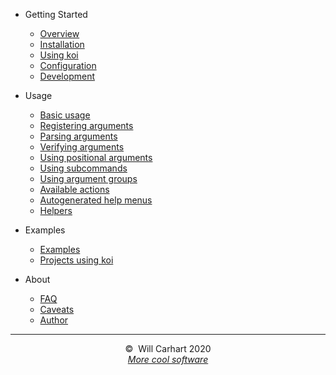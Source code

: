 - Getting Started

  - [Overview](overview.md)
  - [Installation](installation.md)
  - [Using koi](using_koi.md)
  - [Configuration](configuration.md)
  - [Development](development.md)

- Usage

  - [Basic usage](basic_usage.md)
  - [Registering arguments](registering_arguments.md)
  - [Parsing arguments](parsing_arguments.md)
  - [Verifying arguments](verifying_arguments.md)
  - [Using positional arguments](using_positional_arguments.md)
  - [Using subcommands](using_subcommands.md)
  - [Using argument groups](using_argument_groups.md)
  - [Available actions](available_actions.md)
  - [Autogenerated help menus](autogenerated_help_menus.md)
  - [Helpers](helpers.md)

- Examples

  - [Examples](examples.md)
  - [Projects using koi](projects_using_koi.md)

- About
  - [FAQ](faq.md)
  - [Caveats](caveats.md)
  - [Author](author.md)

<hr>
<div style="text-align:center">&copy;&nbsp; Will Carhart 2020</div>
<div style="text-align:center"><a href="https://willcarhart.dev" id="more-software"><i>More cool software</i></a></div>
